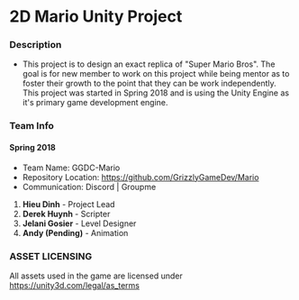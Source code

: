 # 2D Mario Unity Project

### Description
* This project is to design an exact replica of "Super Mario Bros". The goal is for new member to work on this project while being mentor
as to foster their growth to the point that they can be work independently. This project was started in Spring 2018 and is using the Unity
Engine as it's primary game development engine.

### Team Info
#### Spring 2018
* Team Name: GGDC-Mario
* Repository Location: https://github.com/GrizzlyGameDev/Mario
* Communication: Discord | Groupme
1. **Hieu Dinh** - Project Lead
2. **Derek Huynh** - Scripter
3. **Jelani Gosier** - Level Designer
4. **Andy (Pending)** - Animation

### ASSET LICENSING 
All assets used in the game are licensed under https://unity3d.com/legal/as_terms 

